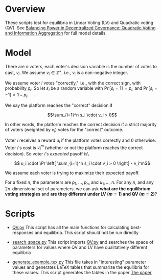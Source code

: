 # Overview

These scripts test for equilibria in Linear Voting (LV) and Quadratic voting (QV).
See [Balancing Power in Decentralized Governance: Quadratic Voting and Information Aggregation](https://papers.ssrn.com/sol3/papers.cfm?abstract_id=4416748) for full model details.

# Model

There are $n$ voters, each voter's decision variable is the number of votes to cast, $v_i$.  We assume $v_i \in \mathbb{Z}^{+}$, i.e., $v_i$ is a non-negative integer.

We assume voter $i$ votes "correctly," i.e., with the correct sign, with probability $p_i$.  So let $s_i$ be a random variable with $\Pr [ s_i = 1] = p_i$, and $\Pr [ s_i = -1 ] = 1 -p_i$.

We say the platform reaches the "correct" decision if
```math
\sum_{i=1}^n s_i \cdot v_i > 0
```
In other words, the platform reaches the correct decision if a strict majority of voters (weighted by $v_i$) votes for the "correct" outcome.

Voter $i$ receives a reward $u_i$ if the platform votes correctly and 0 otherwise.  Voter $i$'s cost is $v_i^m$ (whether or not the platform reaches the correct decision).  So voter $i$'s *expected* payoff is\ 
```math
   u_i \cdot \Pr \left[ \sum_{i=1}^n s_i \cdot v_i > 0 \right] - v_i^m
```

We assume each voter is trying to maximize their expected payoff.

For a fixed $n$, the parameters are $p_1,\ldots,p_n$, and $u_1,\ldots,n$.  For any $n$, and any $2n$-dimensional set of parameters, we can ask **what are the equilibrium voting strategies** and **are they different under LV ($m=1$) and QV ($m = 2$)**?

# Scripts

* [QV.py](QV.py) This script has all the main functions for calculating best-responses and equilibria.  This script should not be run directly

* [search_space.py](search_space.py) This script imports [QV.py](QV.py) and searches the space of parameters for values where QV and LV have qualitatively different equilibria

* [generate_example_tex.py](generate_example_tex.py) This file takes in "interesting" parameter values and generates LaTeX tables that summarize the equilibria for these values.  This script generates the tables in the paper [The paper](https://papers.ssrn.com/sol3/papers.cfm?abstract_id=4416748) 
